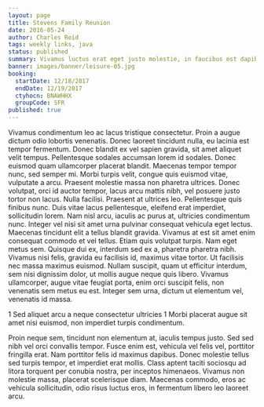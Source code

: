 ```yaml
---
layout: page
title: Stevens Family Reunion
date: 2016-05-24
author: Charles Reid
tags: weekly links, java
status: published
summary: Vivamus luctus erat eget justo molestie, in faucibus est dapibus.
banner: images/banner/leisure-05.jpg
booking:
  startDate: 12/18/2017
  endDate: 12/19/2017
  ctyhocn: BNAWHHX
  groupCode: SFR
published: true
---
```

Vivamus condimentum leo ac lacus tristique consectetur. Proin a augue dictum odio lobortis venenatis. Donec laoreet tincidunt nulla, eu lacinia est tempor fermentum. Donec blandit ex vel sapien gravida, sit amet aliquet velit tempus. Pellentesque sodales accumsan lorem id sodales. Donec euismod quam ullamcorper placerat blandit. Maecenas tempor tempor nunc, sed semper mi. Morbi turpis velit, congue quis euismod vitae, vulputate a arcu. Praesent molestie massa non pharetra ultrices. Donec volutpat, orci id auctor tempor, lacus arcu mattis nibh, vel posuere justo tortor non lacus. Nulla facilisi. Praesent at ultrices leo. Pellentesque quis finibus nunc. Duis vitae lacus pellentesque, eleifend erat imperdiet, sollicitudin lorem. Nam nisl arcu, iaculis ac purus at, ultricies condimentum nunc. Integer vel nisi sit amet urna pulvinar consequat vehicula eget lectus.
Maecenas tincidunt elit a tellus blandit gravida. Vivamus at est sit amet enim consequat commodo et vel tellus. Etiam quis volutpat turpis. Nam eget metus sem. Quisque dui ex, interdum sed ex a, pharetra pharetra nibh. Vivamus nisi felis, gravida eu facilisis id, maximus vitae tortor. Ut facilisis nec massa maximus euismod. Nullam suscipit, quam ut efficitur interdum, sem nisi dignissim dolor, ut mollis augue neque quis libero. Vivamus ullamcorper, augue vitae feugiat porta, enim orci suscipit felis, non venenatis sem metus eu est. Integer sem urna, dictum ut elementum vel, venenatis id massa.

1 Sed aliquet arcu a neque consectetur ultricies
1 Morbi placerat augue sit amet nisi euismod, non imperdiet turpis condimentum.

Proin neque sem, tincidunt non elementum at, iaculis tempus justo. Sed sed nibh vel orci convallis tempor. Fusce enim est, vehicula vel felis vel, porttitor fringilla erat. Nam porttitor felis id maximus dapibus. Donec molestie tellus sed turpis tempor, et imperdiet erat mollis. Class aptent taciti sociosqu ad litora torquent per conubia nostra, per inceptos himenaeos. Vivamus non molestie massa, placerat scelerisque diam. Maecenas commodo, eros ac vehicula sollicitudin, odio risus luctus eros, in fermentum libero leo laoreet arcu.
